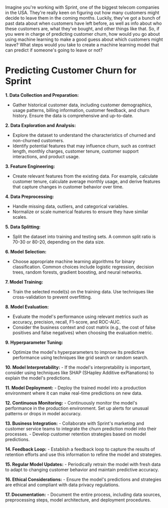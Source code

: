Imagine you're working with Sprint, one of the biggest telecom companies in the USA. They're really keen on figuring out how many customers might decide to leave them in the coming months. Luckily, they've got a bunch of past data about when customers have left before, as well as info about who these customers are, what they've bought, and other things like that. So, if you were in charge of predicting customer churn, how would you go about using machine learning to make a good guess about which customers might leave? What steps would you take to create a machine learning model that can predict if someone's going to leave or not?
# Predicting Customer Churn for Sprint #
**1. Data Collection and Preparation:**
   - Gather historical customer data, including customer demographics, usage patterns, billing information, customer feedback, and churn history. Ensure the data is comprehensive and up-to-date.

**2. Data Exploration and Analysis:**
   - Explore the dataset to understand the characteristics of churned and non-churned customers.
   - Identify potential features that may influence churn, such as contract length, monthly charges, customer tenure, customer support interactions, and product usage.

**3. Feature Engineering:**
   - Create relevant features from the existing data. For example, calculate customer tenure, calculate average monthly usage, and derive features that capture changes in customer behavior over time.

**4. Data Preprocessing:**
   - Handle missing data, outliers, and categorical variables.
   - Normalize or scale numerical features to ensure they have similar scales.

**5. Data Splitting:**
   - Split the dataset into training and testing sets. A common split ratio is 70-30 or 80-20, depending on the data size.

**6. Model Selection:**
   - Choose appropriate machine learning algorithms for binary classification. Common choices include logistic regression, decision trees, random forests, gradient boosting, and neural networks.

**7. Model Training:**
   - Train the selected model(s) on the training data. Use techniques like cross-validation to prevent overfitting.

**8. Model Evaluation:**
   - Evaluate the model's performance using relevant metrics such as accuracy, precision, recall, F1-score, and ROC-AUC.
   - Consider the business context and cost matrix (e.g., the cost of false positives and false negatives) when choosing the evaluation metric.

**9. Hyperparameter Tuning:**
   - Optimize the model's hyperparameters to improve its predictive performance using techniques like grid search or random search.

**10. Model Interpretability:**
    - If the model's interpretability is important, consider using techniques like SHAP (SHapley Additive exPlanations) to explain the model's predictions.

**11. Model Deployment:**
    - Deploy the trained model into a production environment where it can make real-time predictions on new data.

**12. Continuous Monitoring:**
    - Continuously monitor the model's performance in the production environment. Set up alerts for unusual patterns or drops in model accuracy.

**13. Business Integration:**
    - Collaborate with Sprint's marketing and customer service teams to integrate the churn prediction model into their processes.
    - Develop customer retention strategies based on model predictions.

**14. Feedback Loop:**
    - Establish a feedback loop to capture the results of retention efforts and use this information to refine the model and strategies.

**15. Regular Model Updates:**
    - Periodically retrain the model with fresh data to adapt to changing customer behavior and maintain predictive accuracy.

**16. Ethical Considerations:**
    - Ensure the model's predictions and strategies are ethical and compliant with data privacy regulations.

**17. Documentation:**
    - Document the entire process, including data sources, preprocessing steps, model architecture, and deployment procedures.
